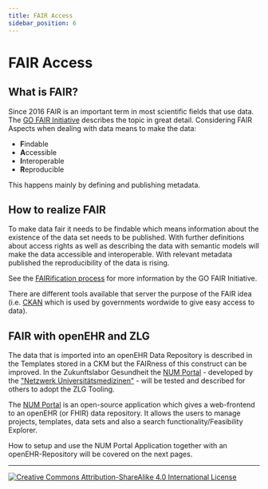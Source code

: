 ```yaml
---
title: FAIR Access
sidebar_position: 6
---
```


# FAIR Access

## What is FAIR?
Since 2016 FAIR is an important term in most scientific fields that use data. The [GO FAIR Initiative](https://www.go-fair.org/fair-principles/) describes the topic in great detail. Considering FAIR Aspects when dealing with data means to make the data:

- **F**indable
- **A**ccessible
- **I**nteroperable
- **R**eproducible

This happens mainly by defining and publishing metadata. 

## How to realize FAIR
To make data fair it needs to be findable which means information about the existence of the data set needs to be published. With further definitions about access rights as well as describing the data with semantic models will make the data accessible and interoperable. With relevant metadata published the reproducibility of the data is rising.

See the [FAIRification process](https://www.go-fair.org/fair-principles/fairification-process/) for more information by the GO FAIR Initiative.

There are different tools available that server the purpose of the FAIR idea (i.e. [CKAN](https://ckan.org) which is used by governments wordwide to give easy access to data).

## FAIR with openEHR and ZLG
The data that is imported into an openEHR Data Repository is described in the Templates stored in a CKM but the FAIRness of this construct can be improved. In the Zukunftslabor Gesundheit the [NUM Portal](https://github.com/NUM-Forschungsdatenplattform/num-portal) - developed by the ["Netzwerk Universitätsmedizinen"](https://www.netzwerk-universitaetsmedizin.de) - will be tested and described for others to adopt the ZLG Tooling.

The [NUM Portal](https://github.com/NUM-Forschungsdatenplattform/num-portal) is an open-source application which gives a web-frontend to an openEHR (or FHIR) data repository. It allows the users to manage projects, templates, data sets and also a search functionality/Feasibility Explorer.

How to setup and use the NUM Portal Application together with an openEHR-Repository will be covered on the next pages.

---
[![Creative Commons Attribution-ShareAlike 4.0 International License](https://i.creativecommons.org/l/by-sa/4.0/88x31.png "Creative Commons Attribution-ShareAlike 4.0 International License")](http://creativecommons.org/licenses/by-sa/4.0/)